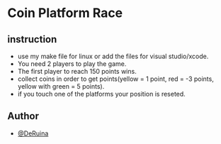 # Coin Platform Race



## instruction
- use my make file for linux or add the files for visual studio/xcode.
- You need 2 players to play the game.
- The first player to reach 150 points wins.
- collect coins in order to get points(yellow = 1 point, red = -3 points, yellow with green = 5 points).
- if you touch one of the platforms your position is reseted.

## Author

- [@DeRuina](https://github.com/DeRuina)
